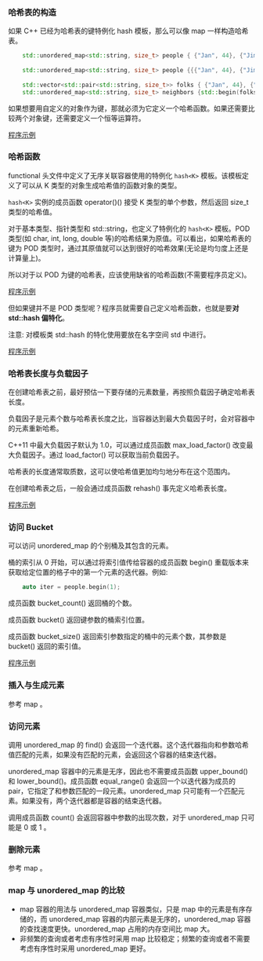 

### 哈希表的构造

如果 C++ 已经为哈希表的键特例化 hash<K> 模板，那么可以像 map 一样构造哈希表。
```c++
    std::unordered_map<std::string, size_t> people { {"Jan", 44}, {"Jim", 33}, {"Joe", 99} };
    
    std::unordered_map<std::string, size_t> people {{{"Jan", 44}, {"Jim", 33}, {"Joe", 99}}, 10 };  // Bucket count: 10
    
    std::vector<std::pair<std::string, size_t>> folks { {"Jan", 44}, {"Jim", 33}, {"Joe", 99}, {"Dan", 22} };
    std::unordered_map<std::string, size_t> neighbors {std::begin(folks), std::end(folks), 500};    // Bucket count: 500
```

如果想要用自定义的对象作为键，那就必须为它定义一个哈希函数。如果还需要比较两个对象键，还需要定义一个恒等运算符。

[程序示例](13_Unordered_map/01_um_construct.cpp)


### 哈希函数

functional 头文件中定义了无序关联容器使用的特例化 `hash<K>` 模板。该模板定义了可以从 K 类型的对象生成哈希值的函数对象的类型。

`hash<K>` 实例的成员函数 operator()() 接受 K 类型的单个参数，然后返回 size_t 类型的哈希值。

对于基本类型、指针类型和 std::string，也定义了特例化的 `hash<K>` 模板。POD 类型(如 char, int, long, double 等)的哈希结果为原值。可以看出，如果哈希表的键为 POD 类型时，通过其原值就可以达到很好的哈希效果(无论是均匀度上还是计算量上)。

所以对于以 POD 为键的哈希表，应该使用缺省的哈希函数(不需要程序员定义)。

[程序示例](13_Unordered_map/02_hash_key.cpp)

但如果键并不是 POD 类型呢？程序员就需要自己定义哈希函数，也就是要**对 std::hash 偏特化**。

注意: 对模板类 std::hash 的特化使用要放在名字空间 std 中进行。

[程序示例](13_Unordered_map/03_hash_function.cpp)


### 哈希表长度与负载因子

在创建哈希表之前，最好预估一下要存储的元素数量，再按照负载因子确定哈希表长度。

负载因子是元素个数与哈希表长度之比，当容器达到最大负载因子时，会对容器中的元素重新哈希。

C++11 中最大负载因子默认为 1.0，可以通过成员函数 max_load_factor() 改变最大负载因子。通过 load_factor() 可以获取当前负载因子。

哈希表的长度通常取质数，这可以使哈希值更加均匀地分布在这个范围内。

在创建哈希表之后，一般会通过成员函数 rehash() 事先定义哈希表长度。

[程序示例](13_Unordered_map/04_rehash.cpp)


### 访问 Bucket

可以访问 unordered_map 的个别桶及其包含的元素。

桶的索引从 0 开始，可以通过将索引值传给容器的成员函数 begin() 重载版本来获取给定位置的格子中的第一个元素的迭代器。例如:
```c++
    auto iter = people.begin(1);
```

成员函数 bucket_count() 返回桶的个数。

成员函数 bucket() 返回键参数的桶索引位置。

成员函数 bucket_size() 返回索引参数指定的桶中的元素个数，其参数是 bucket() 返回的索引值。

[程序示例](13_Unordered_map/05_bucket.cpp)


### 插入与生成元素

参考 map 。


### 访问元素

调用 unordered_map 的 find() 会返回一个迭代器。这个迭代器指向和参数哈希值匹配的元素，如果没有匹配的元素，会返回这个容器的结束迭代器。

unordered_map 容器中的元素是无序，因此也不需要成员函数 upper_bound() 和 lower_bound()。成员函数 equal_range() 会返回一个以迭代器为成员的 pair，它指定了和参数匹配的一段元素。unordered_map 只可能有一个匹配元素。如果没有，两个迭代器都是容器的结束迭代器。

调用成员函数 count() 会返回容器中参数的出现次数，对于 unordered_map 只可能是 0 或 1 。


### 删除元素

参考 map 。


### map 与 unordered_map 的比较

- map 容器的用法与 unordered_map 容器类似，只是 map 中的元素是有序存储的，而 unordered_map 容器的内部元素是无序的，unordered_map 容器的查找速度更快。unordered_map 占用的内存空间比 map 大。
- 非频繁的查询或者考虑有序性时采用 map 比较稳定；频繁的查询或者不需要考虑有序性时采用 unordered_map 更好。
